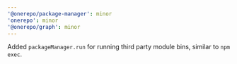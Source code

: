 ```yaml
---
'@onerepo/package-manager': minor
'onerepo': minor
'@onerepo/graph': minor
---
```


Added `packageManager.run` for running third party module bins, similar to `npm exec`.
